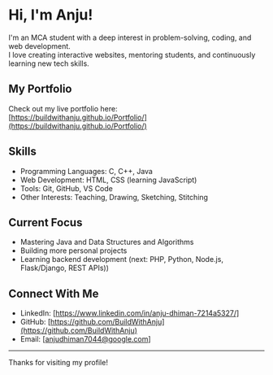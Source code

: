 # Hi, I'm Anju!

I'm an MCA student with a deep interest in problem-solving, coding, and web development.  
I love creating interactive websites, mentoring students, and continuously learning new tech skills.

## My Portfolio
Check out my live portfolio here:  
[https://buildwithanju.github.io/Portfolio/](https://buildwithanju.github.io/Portfolio/)

## Skills
- Programming Languages: C, C++, Java
- Web Development: HTML, CSS (learning JavaScript)
- Tools: Git, GitHub, VS Code
- Other Interests: Teaching, Drawing, Sketching, Stitching

## Current Focus
- Mastering Java and Data Structures and Algorithms
- Building more personal projects
- Learning backend development (next: PHP, Python, Node.js, Flask/Django, REST APIs))

## Connect With Me
- LinkedIn: [https://www.linkedin.com/in/anju-dhiman-7214a5327/]
- GitHub: [https://github.com/BuildWithAnju](https://github.com/BuildWithAnju)
- Email: [anjudhiman7044@google.com]

---

Thanks for visiting my profile!
